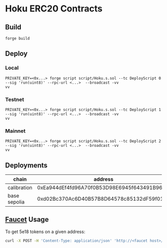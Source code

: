 # Hoku ERC20 Contracts

## Build 
```shell
forge build
```

## Deploy

### Local
```shell
PRIVATE_KEY=<0x...> forge script script/Hoku.s.sol --tc DeployScript 0 --sig 'run(uint8)' --rpc-url <...>  --broadcast -vv
vv
```

### Testnet
```shell
PRIVATE_KEY=<0x...> forge script script/Hoku.s.sol --tc DeployScript 1 --sig 'run(uint8)' --rpc-url <...>  --broadcast -vv
vv
```

### Mainnet
```shell
PRIVATE_KEY=<0x...> forge script script/Hoku.s.sol --tc DeployScript 2 --sig 'run(uint8)' --rpc-url <...>  --broadcast -vv
vv
```


## Deployments

|chain | address|
| -----| ------|
|calibration |0xEa944dEf4fd96A70f0B53D98E6945f643491B960|
|base sepolia|0xd02Bc370Ac6D40B57B8D64578c85132dF59f0109|


## [Faucet](https://github.com/hokunet/faucet) Usage

To get 5e18 tokens on a given address:


```sh
curl -X POST -H 'Content-Type: application/json' 'http://<faucet host>/send' --data-raw '{"address":"0xfoobar"}'
```
